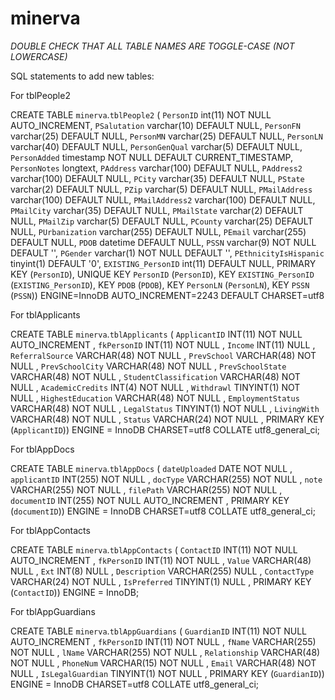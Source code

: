 # minerva

*DOUBLE CHECK THAT ALL TABLE NAMES ARE TOGGLE-CASE (NOT LOWERCASE)*


SQL statements to add new tables:

For tblPeople2

CREATE TABLE  `minerva`.`tblPeople2` ( `PersonID` int(11) NOT NULL AUTO_INCREMENT, `PSalutation` varchar(10) DEFAULT NULL, `PersonFN` varchar(25) DEFAULT NULL, `PersonMN` varchar(25) DEFAULT NULL, `PersonLN` varchar(40) DEFAULT NULL, `PersonGenQual` varchar(5) DEFAULT NULL, `PersonAdded` timestamp NOT NULL DEFAULT CURRENT_TIMESTAMP, `PersonNotes` longtext, `PAddress` varchar(100) DEFAULT NULL, `PAddress2` varchar(100) DEFAULT NULL, `PCity` varchar(35) DEFAULT NULL, `PState` varchar(2) DEFAULT NULL, `PZip` varchar(5) DEFAULT NULL, `PMailAddress` varchar(100) DEFAULT NULL, `PMailAddress2` varchar(100) DEFAULT NULL, `PMailCity` varchar(35) DEFAULT NULL, `PMailState` varchar(2) DEFAULT NULL, `PMailZip` varchar(5) DEFAULT NULL, `PCounty` varchar(25) DEFAULT NULL, `PUrbanization` varchar(255) DEFAULT NULL, `PEmail` varchar(255) DEFAULT NULL, `PDOB` datetime DEFAULT NULL, `PSSN` varchar(9) NOT NULL DEFAULT '', `PGender` varchar(1) NOT NULL DEFAULT '', `PEthnicityIsHispanic` tinyint(1) DEFAULT '0', `EXISTING_PersonID` int(11) DEFAULT NULL, PRIMARY KEY (`PersonID`), UNIQUE KEY `PersonID` (`PersonID`), KEY `EXISTING_PersonID` (`EXISTING_PersonID`), KEY `PDOB` (`PDOB`), KEY `PersonLN` (`PersonLN`), KEY `PSSN` (`PSSN`)) ENGINE=InnoDB AUTO_INCREMENT=2243 DEFAULT CHARSET=utf8

For tblApplicants

CREATE TABLE `minerva`.`tblApplicants` ( `ApplicantID` INT(11) NOT NULL AUTO_INCREMENT ,  `fkPersonID` INT(11) NOT NULL ,  `Income` INT(11) NULL ,  `ReferralSource` VARCHAR(48) NOT NULL ,  `PrevSchool` VARCHAR(48) NOT NULL ,  `PrevSchoolCity` VARCHAR(48) NOT NULL ,  `PrevSchoolState` VARCHAR(48) NOT NULL ,  `StudentClassification` VARCHAR(48) NOT NULL ,  `AcademicCredits` INT(4) NOT NULL ,  `Withdrawl` TINYINT(1) NOT NULL ,  `HighestEducation` VARCHAR(48) NOT NULL ,  `EmploymentStatus` VARCHAR(48) NOT NULL ,  `LegalStatus` TINYINT(1) NOT NULL ,  `LivingWith` VARCHAR(48) NOT NULL ,  `Status` VARCHAR(24) NOT NULL ,    PRIMARY KEY  (`ApplicantID`)) ENGINE = InnoDB CHARSET=utf8 COLLATE utf8_general_ci;

For tblAppDocs

CREATE TABLE `minerva`.`tblAppDocs` ( `dateUploaded` DATE NOT NULL , `applicantID` INT(255) NOT NULL , `docType` VARCHAR(255) NOT NULL , `note` VARCHAR(255) NOT NULL , `filePath` VARCHAR(255) NOT NULL , `documentID` INT(255) NOT NULL AUTO_INCREMENT , PRIMARY KEY (`documentID`)) ENGINE = InnoDB CHARSET=utf8 COLLATE utf8_general_ci;

For tblAppContacts

CREATE TABLE `minerva`.`tblAppContacts` ( `ContactID` INT(11) NOT NULL AUTO_INCREMENT ,  `fkPersonID` INT(11) NOT NULL ,  `Value` VARCHAR(48) NULL ,  `Ext` INT(8) NULL ,  `Description` VARCHAR(255) NULL ,  `ContactType` VARCHAR(24) NOT NULL ,  `IsPreferred` TINYINT(1) NULL ,    PRIMARY KEY  (`ContactID`)) ENGINE = InnoDB;

For tblAppGuardians

CREATE TABLE `minerva`.`tblAppGuardians` ( `GuardianID` INT(11) NOT NULL AUTO_INCREMENT , `fkPersonID` INT(11) NOT NULL , `fName` VARCHAR(255) NOT NULL , `lName` VARCHAR(255) NOT NULL , `Relationship` VARCHAR(48) NOT NULL , `PhoneNum` VARCHAR(15) NOT NULL , `Email` VARCHAR(48) NOT NULL , `IsLegalGuardian` TINYINT(1) NOT NULL , PRIMARY KEY (`GuardianID`)) ENGINE = InnoDB CHARSET=utf8 COLLATE utf8_general_ci;
